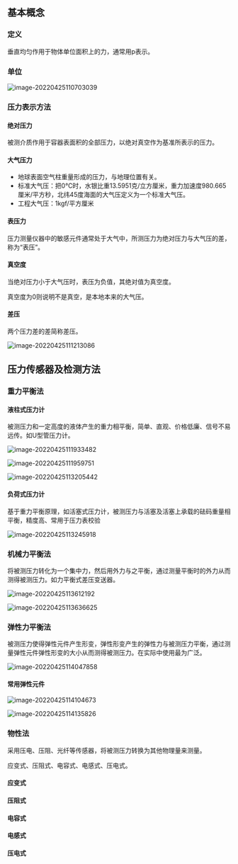 ## 基本概念

### 定义

垂直均匀作用于物体单位面积上的力，通常用p表示。

### 单位

![image-20220425110703039](%E5%8E%8B%E5%8A%9B%E6%B5%8B%E9%87%8F.assets/image-20220425110703039.png)

### 压力表示方法

#### 绝对压力

被测介质作用于容器表面积的全部压力，以绝对真空作为基准所表示的压力。

#### 大气压力

* 地球表面空气柱重量形成的压力，与地理位置有关。
* 标准大气压：把0℃时，水银比重13.5951克/立方厘米，重力加速度980.665厘米/平方秒，北纬45度海面的大气压定义为一个标准大气压。
* 工程大气压：1kgf/平方厘米

#### 表压力

压力测量仪器中的敏感元件通常处于大气中，所测压力为绝对压力与大气压的差，称为“表压”。

#### 真空度

当绝对压力小于大气压时，表压为负值，其绝对值为真空度。

真空度为0则说明不是真空，是本地本来的大气压。

#### 差压

两个压力差的差简称差压。

![image-20220425111213086](%E5%8E%8B%E5%8A%9B%E6%B5%8B%E9%87%8F.assets/image-20220425111213086.png)

## 压力传感器及检测方法

### 重力平衡法

#### 液柱式压力计

被测压力和一定高度的液体产生的重力相平衡，简单、直观、价格低廉、信号不易远传。如U型管压力计。

![image-20220425111933482](%E5%8E%8B%E5%8A%9B%E6%B5%8B%E9%87%8F.assets/image-20220425111933482.png)

![image-20220425111959751](%E5%8E%8B%E5%8A%9B%E6%B5%8B%E9%87%8F.assets/image-20220425111959751.png)

![image-20220425113205442](%E5%8E%8B%E5%8A%9B%E6%B5%8B%E9%87%8F.assets/image-20220425113205442.png)

#### 负荷式压力计

基于重力平衡原理，如活塞式压力计，被测压力与活塞及活塞上承载的砝码重量相平衡，精度高、常用于压力表校验

![image-20220425113245918](%E5%8E%8B%E5%8A%9B%E6%B5%8B%E9%87%8F.assets/image-20220425113245918.png)

### 机械力平衡法

将被测压力转化为一个集中力，然后用外力与之平衡，通过测量平衡时的外力从而测得被测压力。如力平衡式差压变送器。

![image-20220425113612192](%E5%8E%8B%E5%8A%9B%E6%B5%8B%E9%87%8F.assets/image-20220425113612192.png)

![image-20220425113636625](%E5%8E%8B%E5%8A%9B%E6%B5%8B%E9%87%8F.assets/image-20220425113636625.png)

### 弹性力平衡法

被测压力使得弹性元件产生形变，弹性形变产生的弹性力与被测压力平衡，通过测量弹性元件弹性形变的大小从而测得被测压力。在实际中使用最为广泛。

![image-20220425114047858](%E5%8E%8B%E5%8A%9B%E6%B5%8B%E9%87%8F.assets/image-20220425114047858.png)

#### 常用弹性元件

![image-20220425114104673](%E5%8E%8B%E5%8A%9B%E6%B5%8B%E9%87%8F.assets/image-20220425114104673.png)

![image-20220425114135826](%E5%8E%8B%E5%8A%9B%E6%B5%8B%E9%87%8F.assets/image-20220425114135826.png)

### 物性法

采用压电、压阻、光纤等传感器，将被测压力转换为其他物理量来测量。

应变式、压阻式、电容式、电感式、压电式。

#### 应变式

#### 压阻式

#### 电容式

#### 电感式

#### 压电式